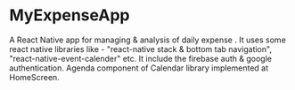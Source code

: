 # MyExpenseApp
A React Native app  for managing & analysis of daily expense . It uses some react native libraries like - "react-native stack & bottom tab navigation", "react-native-event-calender" etc.
It include the firebase auth & google authentication. Agenda component of Calendar library implemented at HomeScreen.

